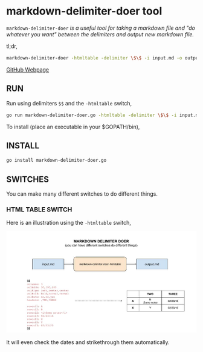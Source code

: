 # markdown-delimiter-doer tool

`markdown-delimiter-doer` _is a useful tool for
taking a markdown file and "do whatever you want" between the delimiters
and output new markdown file._

tl;dr,

```bash
markdown-delimiter-doer -htmltable -delimiter \$\$ -i input.md -o output.md
```

[GitHub Webpage](https://jeffdecola.github.io/my-go-examples/)

## RUN

Run using delimiters `$$` and the `-htmltable` switch,

```bash
go run markdown-delimiter-doer.go -htmltable -delimiter \$\$ -i input.md -o output.md
```

To install (place an executable in your $GOPATH/bin),

## INSTALL

```bash
go install markdown-delimiter-doer.go
```

## SWITCHES

You can make many different switches to do different things.

### HTML TABLE SWITCH

Here is an illustration using the `-htmltable` switch,

![IMAGE - markdown-delimiter-doer - IMAGE](../../docs/pics/markdown-delimiter-doer.jpg)

It will even check the dates and strikethrough them automatically.
